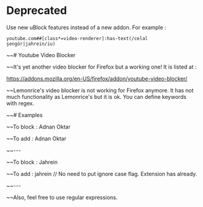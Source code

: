 # Deprecated

Use new uBlock features instead of a new addon. For example :

`youtube.com##[class*=video-renderer]:has-text(/celal şengör|jahrein/iu)`


~~# Youtube Video Blocker 

~~It's yet another video blocker for Firefox but a working one! It is listed at :

https://addons.mozilla.org/en-US/firefox/addon/youtube-video-blocker/

~~Lemonrice's video blocker is not working for Firefox anymore. It has not much functionality as Lemonrice's but it is ok. You can define keywords with regex.

~~# Examples

~~To block : Adnan Oktar
    
~~To add : Adnan Oktar

~~---

~~To block : Jahrein

~~To add : jahrein  // No need to put ignore case flag. Extension has already.


~~---

~~Also, feel free to use regular expressions.
